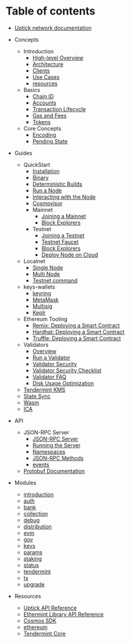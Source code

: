# Table of contents


* [Uptick network documentation](welcome.md)
* Concepts
  * Introduction
    * [High-level Overview](concepts/intro/overview.md)
    * [Architecture](concepts/intro/architecture.md)
    * [Clients](concepts/intro/clients.md)
    * [Use Cases](concepts/intro/use_cases.md)
    * [resources](concepts/intro/resources.md)
  * Basics
    * [Chain ID](concepts/basics/chain_id.md)
    * [Accounts](concepts/basics/accounts.md)
    * [Transaction Lifecycle](concepts/basics/transactions.md)
    * [Gas and Fees](concepts/basics/gas.md)
    * [Tokens](concepts/basics/tokens.md)
  * Core Concepts
    * [Encoding](concepts/core/encoding.md)
    * [Pending State](concepts/core/pending_state.md)
* Guides
  * QuickStart
    * [Installation](guides/quickstart/installation.md)
    * [Binary](guides/quickstart/binary.md)
    * [Deterministic Builds](guides/quickstart/reproducible-builds.md)
    * [Run a Node](guides/quickstart/run_node.md)
    * [Interacting with the Node](guides/quickstart/interact_node.md)
    * [Cosmovisor](guides/quickstart/cosmovisor.md)
    * Mainnet
      * [Joining a Mainnet](guides/quickstart/mainnet/join.md)
      * [Block Explorers](guides/quickstart/mainnet/explorer.md)
    * Testnet
      * [Joining a Testnet](guides/quickstart/testnet/join.md)
      * [Testnet Faucet](guides/quickstart/testnet/faucet.md)
      * [Block Explorers](guides/quickstart/testnet/explorer.md)
      * [Deploy Node on Cloud](guides/quickstart/testnet/cloud_providers.md)
  * Localnet
    * [Single Node](guides/localnet/single_node.md)
    * [Multi Node](guides/localnet/multi_node.md)
    * [Testnet command](guides/localnet/testnet_cmd.md)
  * keys-wallets
    * [keyring](guides/keys-wallets/keyring.md)
    * [MetaMask](guides/keys-wallets/metamask.md)
    * [Multisig](guides/keys-wallets/multisig.md)
    * [Keplr](guides/keys-wallets/keplr.md)
  * Ethereum Tooling
    * [Remix: Deploying a Smart Contract](guides/tools/remix.md)
    * [Hardhat: Deploying a Smart Contract](guides/tools/hardhat.md)
    * [Truffle: Deploying a Smart Contract](guides/tools/truffle.md)
  * Validators
    * [Overview](guides/validators/overview.md)
    * [Run a Validator](guides/validators/setup.md)
    * [Validator Security](guides/validators/security.md)
    * [Validator Security Checklist](guides/validators/checklist.md)
    * [Validator FAQ](guides/validators/faq.md)
    * [Disk Usage Optimization](guides/validators/disk_optimization.md)
  * [Tendermint KMS](guides/kms.md)
  * [State Sync](guides/statesync.md)
  * [Wasm](guides/wasm.md)
  * [ICA](guides/ica.md)
* API
  * JSON-RPC Server
    * [JSON-RPC Server](api/json-rpc/server.md)
    * [Running the Server](api/json-rpc/running_server.md)
    * [Namespaces](api/json-rpc/namespaces.md)
    * [JSON-RPC Methods](api/json-rpc/endpoints.md)
    * [events](api/json-rpc/events.md)
  * [Protobuf Documentation](api/protobuf/readme.md)
* Modules
  * [introduction](modules/introduction.md)
  * [auth](modules/auth.md)
  * [bank](modules/bank.md)
  * [collection](modules/collection.md)
  * [debug](modules/debug.md)
  * [distribution](modules/distribution.md)
  * [evm](modules/evm.md)
  * [gov](modules/gov.md)
  * [keys](modules/keys.md)
  * [params](modules/params.md)
  * [staking](modules/staking.md)
  * [status](modules/status.md)
  * [tendermint](modules/tendermint.md)
  * [tx](modules/tx.md)
  * [upgrade](modules/upgrade.md)

  
* Resources
  * [Uptick API Reference](https://pkg.go.dev/github.com/UptickNetwork/uptick)
  * [Ethermint Library API Reference](https://pkg.go.dev/github.com/tharsis/ethermint)
  * [Cosmos SDK](https://docs.cosmos.network)
  * [ethereum](https://ethereum.org/en/)
  * [Tendermint Core](https://docs.tendermint.com/)